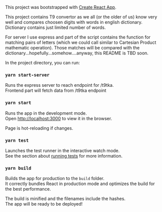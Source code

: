 This project was bootstrapped with [Create React App](https://github.com/facebookincubator/create-react-app).

This project contains T9 convertor as we all (or the older of us) know very well and compares choosen digits with words in english dictionary. Dictionary contains just limited number of words. 

For server I use express and part of the script contains the function for matching pairs of letters (which we could call similar to Cartesian Product mathematic operation). Those matches will be compared with the dictionary...hopefully...somehow....anyway, this README is TBD soon.

In the project directory, you can run:

### `yarn start-server`

Runs the express server to reach endpoint for /t9tka.<br>
Frontend part will fetch data from /t9tka endpoint

### `yarn start`

Runs the app in the development mode.<br>
Open [http://localhost:3000](http://localhost:3000) to view it in the browser.

Page is hot-reloading if changes.

### `yarn test`

Launches the test runner in the interactive watch mode.<br>
See the section about [running tests](#running-tests) for more information.

### `yarn build`

Builds the app for production to the `build` folder.<br>
It correctly bundles React in production mode and optimizes the build for the best performance.

The build is minified and the filenames include the hashes.<br>
The app will be ready to be deployed!
